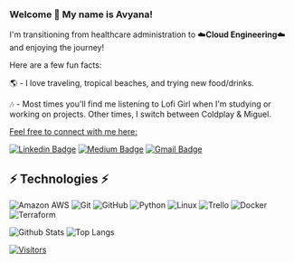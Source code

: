 ### Welcome 👋 My name is Avyana!

<!-- Introduce yourself and give a brief introduction about yourself here.  Also include what tech you're interested in and what you are currently learning -->
I'm transitioning from healthcare administration to ☁️**Cloud Engineering**☁️ and enjoying the journey!

Here are a few fun facts:


🌎 - I love traveling, tropical beaches, and trying new food/drinks.


🎶 - Most times you'll find me listening to Lofi Girl when I'm studying or working on projects. Other times, I switch between Coldplay & Miguel.

<ins>Feel free to connect with me here:</ins>

<!-- Replace the fields below with the information requested. Remember to remove the encapsulating <> characters. For spaces in names, use %20 (e.g. Broadus%20Palmer) -->

[![Linkedin Badge](https://img.shields.io/badge/-Avyana%20Baker-blue?style=flat-square&logo=Linkedin&logoColor=white&link=https://www.linkedin.com/in/avyana-baker-89728290/)](https://www.linkedin.com/in/avyana-baker-89728290/)
[![Medium Badge](https://img.shields.io/badge/Avyana%20Baker-12100E?style=flat-square&logo=medium&logoColor=white&link=https://medium.com/@avyanab)](https://medium.com/@avyanab)
[![Gmail Badge](https://img.shields.io/badge/-avyanab@gmail.com-c14438?style=flat-square&logo=Gmail&logoColor=white&link=mailto:avyanab@gmail.com)](mailto:avyanab@gmail.com)

## ⚡ Technologies ⚡️

<!-- Check out the Badges folder for more badges -->

![Amazon AWS](https://img.shields.io/badge/Amazon%20AWS-232F3E?style=flat-square&logo=amazon-aws)
![Git](https://img.shields.io/badge/-Git-black?style=flat-square&logo=git)
![GitHub](https://img.shields.io/badge/-GitHub-181717?style=flat-square&logo=github)
![Python](https://img.shields.io/badge/-Python-black?style=flat-square&logo=Python)
![Linux](https://img.shields.io/badge/Linux-FCC624?style=flat-square&logo=linux&logoColor=black)
![Trello](https://img.shields.io/badge/Trello-%23026AA7.svg?style=flat-square&logo=Trello&logoColor=white)
![Docker](https://img.shields.io/badge/docker-%230db7ed.svg?style=for-the-badge&logo=docker&logoColor=white)
![Terraform](https://img.shields.io/badge/terraform-%235835CC.svg?style=for-the-badge&logo=terraform&logoColor=white)

<!-- Replace the fields below with the information requested. Remember to remove the encapsulating <> characters. -->

![Github Stats](https://github-readme-stats.vercel.app/api?username=avyanab&count_private=true&show_icons=true&include_all_commits=true)
![Top Langs](https://github-readme-stats.vercel.app/api/top-langs/?username=avyanab&hide=TeX&layout=compact)


[![Visitors](https://api.visitorbadge.io/api/visitors?path=avyanab%2Favyanab&label=VISITORS&countColor=%23263759)](https://visitorbadge.io/status?path=avyanab%2Favyanab)

